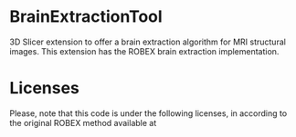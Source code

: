 # BrainExtractionTool

3D Slicer extension to offer a brain extraction algorithm for MRI structural images. This extension has the ROBEX brain extraction implementation.

# Licenses

Please, note that this code is under the following licenses, in according to the original ROBEX method available at 
